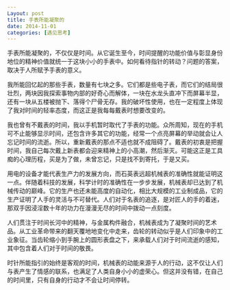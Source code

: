 ```yaml
--- 
Layout: post 
title: 手表所能凝聚的
date: 2014-11-01
categories: [遇见思考] 
---
```


手表所能凝聚的，不仅仅是时间。从它诞生至今，时间提醒的功能价值与彰显身份地位的精神价值就统一于这块小小的手表中。如何看待指针的转动？问题的答案，取决于人所赋予手表的意义。

我所能回忆起的那些手表，数量有七块之多。它们都是些电子表，而它们的结局很壮烈，两块因我探索事物内部的好奇心而解体，一块在水龙头直冲下而屏幕半显，还有一块从五楼被抛下、落得个尸骨无存。我的破坏性使用，也在一定程度上体现了我对时间的轻率态度，而这正是我每每戴表时想要改变的。

我也曾有不戴表的时间，我以手机暂时取代了手表的功能。众所周知，现在的手机可不止能够显示时间，还包含许多其它的功能，经常一个点亮屏幕的举动就会让人忘记时间的流逝。所以，重新戴表的那点不适也就不成阻碍了。戴表的初衷是把握时间，我自己每次戴上新表都会迎来精神上的小高潮，然后渐灭。可能这正是工具痴的心理历程，买是为了做，未曾忘记，只是找不到寄托，于是又买。

用电的设备才能代表生产力的发展方向，而石英表远超机械表的准确性就能证明这一点。伴随着科技的发展，科学计时的准确性在一步步发展，机械表却已达到了机械传动的巅峰。它的生产也还未能高度的自动化，相比大规模的工业制成品，它的生产证明了人手的灵活与不可替代。人们对于名表的追逐，是对匠人的手的着迷，那双手因浸淫数十年的功力在漫漫无尽的时间中拨动一点刻度。

人们贯注于时间长河中的精神，与金属构件融合，机械表成为了凝聚时间的艺术品。从工业革命带来的翻天覆地地变化中走来，齿轮的转动似乎是人们印象中的工业象征。当齿轮缩小到手腕上的圆形表盘之下，来承载人们对于时间流逝的感知，其中包含着人们对于时间的敬畏。

时针所能指引的始终是客观的时间，机械表的动能来源于人的行动，这不仅让人们与表产生了情感的联系，也满足了人类自身小小的虚荣心。但这并没有错，在自己的时间里，只有自身的行动才不会让时间停转。
















